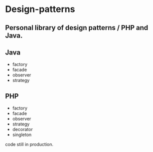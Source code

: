 Design-patterns
===============
Personal library of design patterns / PHP and Java.
-
Java
-
- factory
- facade
- observer
- strategy

PHP
-
- factory
- facade
- observer
- strategy
- decorator
- singleton

code still in production.


